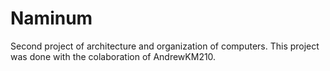 # Naminum
Second project of architecture and organization of computers.
This project was done with the colaboration of AndrewKM210.
